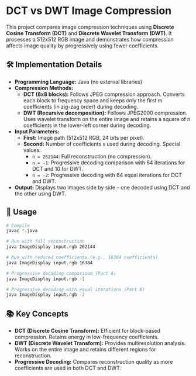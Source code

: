 
# DCT vs DWT Image Compression

This project compares image compression techniques using **Discrete Cosine Transform (DCT)** and **Discrete Wavelet Transform (DWT)**. It processes a 512x512 RGB image and demonstrates how compression affects image quality by progressively using fewer coefficients.

## 🛠️ Implementation Details

- **Programming Language:** Java (no external libraries)
- **Compression Methods:**
  - **DCT (8x8 blocks):** Follows JPEG compression approach. Converts each block to frequency space and keeps only the first m coefficients (in zig-zag order) during decoding.
  - **DWT (Recursive decomposition):** Follows JPEG2000 compression. Uses wavelet transform on the entire image and retains a square of n coefficients in the lower-left corner during decoding.
- **Input Parameters:**
  - **First:** Image path (512x512 RGB, 24 bits per pixel).
  - **Second:** Number of coefficients `n` used during decoding. Special values:
    - `n = 262144`: Full reconstruction (no compression).
    - `n = -1`: Progressive decoding comparison with 64 iterations for DCT and 10 for DWT.
    - `n = -2`: Progressive decoding with 64 equal iterations for DCT and DWT.
- **Output:** Displays two images side by side – one decoded using DCT and the other using DWT.

## 📖 Usage
```bash
# Compile
javac *.java

# Run with full reconstruction
java ImageDisplay input.rgb 262144

# Run with reduced coefficients (e.g., 16384 coefficients)
java ImageDisplay input.rgb 16384

# Progressive decoding comparison (Part A)
java ImageDisplay input.rgb -1

# Progressive decoding with equal iterations (Part B)
java ImageDisplay input.rgb -2
```

## 📚 Key Concepts
- **DCT (Discrete Cosine Transform):** Efficient for block-based compression. Retains energy in low-frequency coefficients.
- **DWT (Discrete Wavelet Transform):** Provides multiresolution analysis. Works on the entire image and retains different regions for reconstruction.
- **Progressive Decoding:** Compares reconstruction quality as more coefficients are used in both DCT and DWT.
